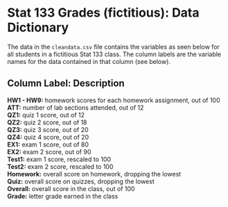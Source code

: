 # Stat 133 Grades (fictitious): Data Dictionary
The data in the `cleandata.csv` file contains the variables as seen below for all students in a fictitious Stat 133 class. The column labels are the variable names for the data contained in that column (see below).

__Column Label:__ Description
--------------------------------
__HW1 - HW9:__  homework scores for each homework assignment, out of 100  
__ATT:__        number of lab sections attended, out of 12  
__QZ1:__        quiz 1 score, out of 12  
__QZ2:__        quiz 2 score, out of 18  
__QZ3:__        quiz 3 score, out of 20  
__QZ4:__        quiz 4 score, out of 20  
__EX1:__        exam 1 score, out of 80  
__EX2:__        exam 2 score, out of 90  
__Test1:__      exam 1 score, rescaled to 100  
__Test2:__      exam 2 score, rescaled to 100  
__Homework:__   overall score on homework, dropping the lowest  
__Quiz:__       overall score on quizzes, dropping the lowest  
__Overall:__    overall score in the class, out of 100  
__Grade:__      letter grade earned in the class  